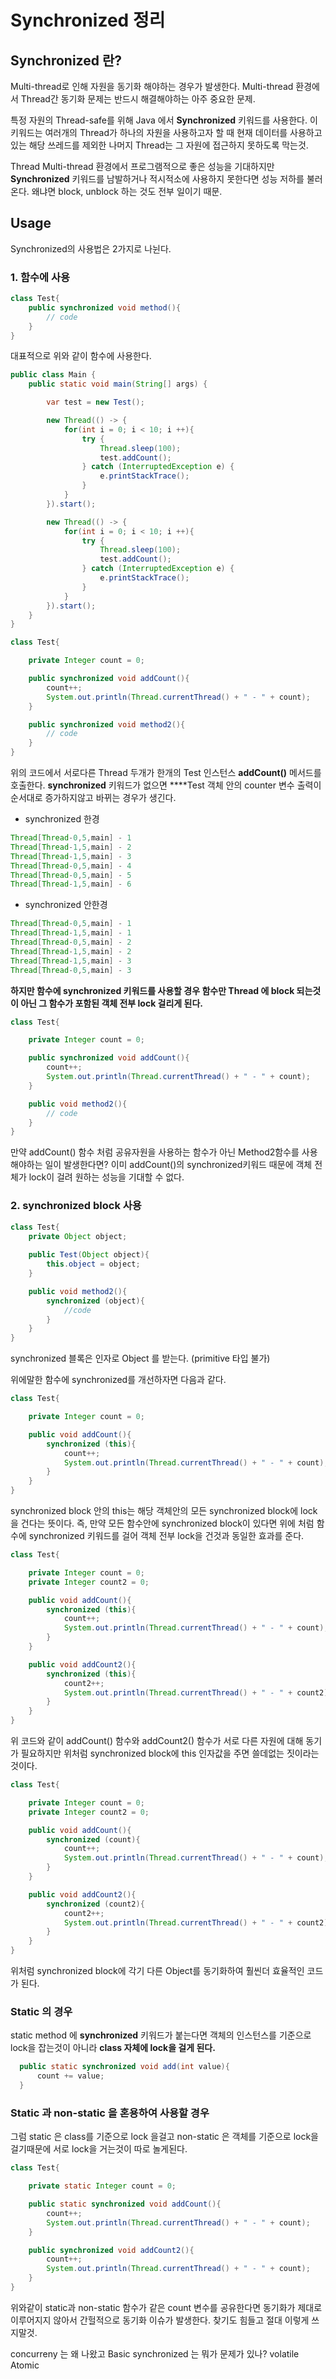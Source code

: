 # Synchronized 정리

## Synchronized 란?

Multi-thread로 인해 자원을 동기화 해야하는 경우가 발생한다. Multi-thread 환경에서 Thread간 동기화 문제는 반드시 해결해야하는 아주 중요한 문제. 

특정 자원의 Thread-safe를 위해 Java 에서 **Synchronized** 키워드를 사용한다. 이 키워드는 여러개의 Thread가 하나의 자원을 사용하고자 할 때 현재 데이터를 사용하고 있는 해당 쓰레드를 제외한 나머지 Thread는 그 자원에 접근하지 못하도록 막는것.

Thread Multi-thread 환경에서 프로그램적으로 좋은 성능을 기대하지만 **Synchronized** 키워드를 남발하거나 적시적소에 사용하지 못한다면 성능 저하를 불러온다. 왜냐면 block, unblock 하는 것도 전부 일이기 때문.

## Usage

Synchronized의 사용법은 2가지로 나뉜다.

### 1. 함수에 사용

```java
class Test{
    public synchronized void method(){
        // code
    }
}
```

대표적으로 위와 같이 함수에 사용한다.

```java
public class Main {
    public static void main(String[] args) {

        var test = new Test();

        new Thread(() -> {
            for(int i = 0; i < 10; i ++){
                try {
                    Thread.sleep(100);
                    test.addCount();
                } catch (InterruptedException e) {
                    e.printStackTrace();
                }
            }
        }).start();

        new Thread(() -> {
            for(int i = 0; i < 10; i ++){
                try {
                    Thread.sleep(100);
                    test.addCount();
                } catch (InterruptedException e) {
                    e.printStackTrace();
                }
            }
        }).start();
    }
}

class Test{

    private Integer count = 0;

    public synchronized void addCount(){
        count++;
        System.out.println(Thread.currentThread() + " - " + count);
    }

    public synchronized void method2(){
        // code
    }
}
```

위의 코드에서 서로다른 Thread 두개가 한개의 Test 인스턴스 **addCount\(\)** 메서드를 호출한다.  **synchronized** 키워드가 없으면 ****Test 객체 안의 counter 변수 출력이 순서대로 증가하지않고 바뀌는 경우가 생긴다.

* synchronized 한경

```java
Thread[Thread-0,5,main] - 1
Thread[Thread-1,5,main] - 2
Thread[Thread-1,5,main] - 3
Thread[Thread-0,5,main] - 4
Thread[Thread-0,5,main] - 5
Thread[Thread-1,5,main] - 6
```

* synchronized 안한경

```java
Thread[Thread-0,5,main] - 1
Thread[Thread-1,5,main] - 1
Thread[Thread-0,5,main] - 2
Thread[Thread-1,5,main] - 2
Thread[Thread-1,5,main] - 3
Thread[Thread-0,5,main] - 3
```

**하지만 함수에 synchronized 키워드를 사용할 경우 함수만 Thread 에 block 되는것이 아닌 그 함수가 포함된 객체 전부 lock 걸리게 된다.** 

```java
class Test{

    private Integer count = 0;

    public synchronized void addCount(){
        count++;
        System.out.println(Thread.currentThread() + " - " + count);
    }

    public void method2(){
        // code
    }
}
```

만약 addCount\(\) 함수 처럼 공유자원을 사용하는 함수가 아닌 Method2함수를 사용해야하는 일이 발생한다면? 이미 addCount\(\)의 synchronized키워드 때문에 객체 전체가 lock이 걸려 원하는 성능을 기대할 수 없다.

### 2. **synchronized block 사용**

```java
class Test{
    private Object object;
    
    public Test(Object object){
        this.object = object;
    }

    public void method2(){
        synchronized (object){
            //code
        }
    }
}
```

synchronized 블록은 인자로 Object 를 받는다. \(primitive 타입 불가\)

위에말한 함수에 synchronized를 개선하자면 다음과 같다.

```java
class Test{

    private Integer count = 0;

    public void addCount(){
        synchronized (this){
            count++;
            System.out.println(Thread.currentThread() + " - " + count);
        }
    }
}
```

synchronized block 안의 this는 해당 객체안의 모든 synchronized block에 lock을 건다는 뜻이다. 즉, 만약 모든 함수안에 synchronized block이 있다면 위에 처럼 함수에 synchronized 키워드를 걸어 객체 전부 lock을 건것과 동일한 효과를 준다.

```java
class Test{

    private Integer count = 0;
    private Integer count2 = 0;

    public void addCount(){
        synchronized (this){
            count++;
            System.out.println(Thread.currentThread() + " - " + count);
        }
    }

    public void addCount2(){
        synchronized (this){
            count2++;
            System.out.println(Thread.currentThread() + " - " + count2);
        }
    }
}
```

위 코드와 같이 addCount\(\) 함수와 addCount2\(\) 함수가 서로 다른 자원에 대해 동기가 필요하지만 위처럼 synchronized block에 this 인자값을 주면 쓸데없는 짓이라는 것이다.

```java
class Test{

    private Integer count = 0;
    private Integer count2 = 0;

    public void addCount(){
        synchronized (count){
            count++;
            System.out.println(Thread.currentThread() + " - " + count);
        }
    }

    public void addCount2(){
        synchronized (count2){
            count2++;
            System.out.println(Thread.currentThread() + " - " + count2);
        }
    }
}
```

위처럼 synchronized block에 각기 다른 Object를 동기화하여 훨씬더 효율적인 코드가 된다.

### Static 의 경우

static method 에 **synchronized** 키워드가 붙는다면 객체의 인스턴스를 기준으로 lock을 잡는것이 아니라 **class 자체에 lock을 걸게 된다.**

```java
  public static synchronized void add(int value){
      count += value;
  }
```

### Static 과 non-static 을 혼용하여 사용할 경우

그럼 static 은 class를 기준으로 lock 을걸고 non-static 은 객체를 기준으로 lock을 걸기때문에 서로 lock을 거는것이 따로 놀게된다.

```java
class Test{

    private static Integer count = 0;

    public static synchronized void addCount(){
        count++;
        System.out.println(Thread.currentThread() + " - " + count);
    }

    public synchronized void addCount2(){
        count++;
        System.out.println(Thread.currentThread() + " - " + count);
    }
}
```

위와같이 static과 non-static 함수가 같은 count 변수를 공유한다면 동기화가 제대로 이루어지지 않아서 간헐적으로 동기화 이슈가 발생한다. 찾기도 힘들고 절대 이렇게 쓰지말것.

concurreny 는 왜 나왔고 Basic synchronized 는 뭐가 문제가 있나? volatile Atomic

